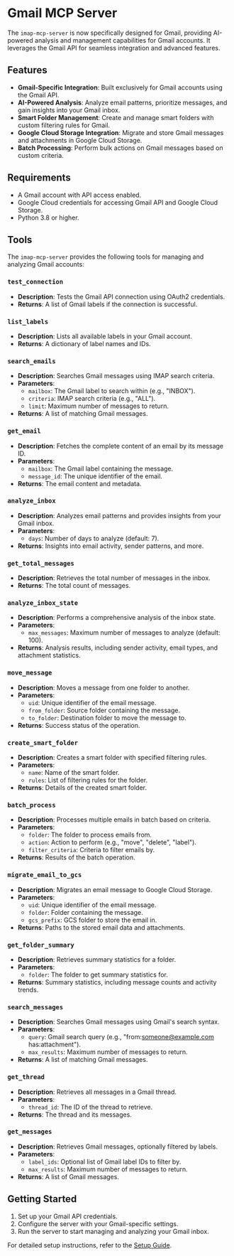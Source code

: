 # Gmail MCP Server

The `imap-mcp-server` is now specifically designed for Gmail, providing AI-powered analysis and management capabilities for Gmail accounts. It leverages the Gmail API for seamless integration and advanced features.

## Features

- **Gmail-Specific Integration**: Built exclusively for Gmail accounts using the Gmail API.
- **AI-Powered Analysis**: Analyze email patterns, prioritize messages, and gain insights into your Gmail inbox.
- **Smart Folder Management**: Create and manage smart folders with custom filtering rules for Gmail.
- **Google Cloud Storage Integration**: Migrate and store Gmail messages and attachments in Google Cloud Storage.
- **Batch Processing**: Perform bulk actions on Gmail messages based on custom criteria.

## Requirements

- A Gmail account with API access enabled.
- Google Cloud credentials for accessing Gmail API and Google Cloud Storage.
- Python 3.8 or higher.

## Tools

The `imap-mcp-server` provides the following tools for managing and analyzing Gmail accounts:

### `test_connection`

- **Description**: Tests the Gmail API connection using OAuth2 credentials.
- **Returns**: A list of Gmail labels if the connection is successful.

### `list_labels`

- **Description**: Lists all available labels in your Gmail account.
- **Returns**: A dictionary of label names and IDs.

### `search_emails`

- **Description**: Searches Gmail messages using IMAP search criteria.
- **Parameters**:
  - `mailbox`: The Gmail label to search within (e.g., "INBOX").
  - `criteria`: IMAP search criteria (e.g., "ALL").
  - `limit`: Maximum number of messages to return.
- **Returns**: A list of matching Gmail messages.

### `get_email`

- **Description**: Fetches the complete content of an email by its message ID.
- **Parameters**:
  - `mailbox`: The Gmail label containing the message.
  - `message_id`: The unique identifier of the email.
- **Returns**: The email content and metadata.

### `analyze_inbox`

- **Description**: Analyzes email patterns and provides insights from your Gmail inbox.
- **Parameters**:
  - `days`: Number of days to analyze (default: 7).
- **Returns**: Insights into email activity, sender patterns, and more.

### `get_total_messages`

- **Description**: Retrieves the total number of messages in the inbox.
- **Returns**: The total count of messages.

### `analyze_inbox_state`

- **Description**: Performs a comprehensive analysis of the inbox state.
- **Parameters**:
  - `max_messages`: Maximum number of messages to analyze (default: 100).
- **Returns**: Analysis results, including sender activity, email types, and attachment statistics.

### `move_message`

- **Description**: Moves a message from one folder to another.
- **Parameters**:
  - `uid`: Unique identifier of the email message.
  - `from_folder`: Source folder containing the message.
  - `to_folder`: Destination folder to move the message to.
- **Returns**: Success status of the operation.

### `create_smart_folder`

- **Description**: Creates a smart folder with specified filtering rules.
- **Parameters**:
  - `name`: Name of the smart folder.
  - `rules`: List of filtering rules for the folder.
- **Returns**: Details of the created smart folder.

### `batch_process`

- **Description**: Processes multiple emails in batch based on criteria.
- **Parameters**:
  - `folder`: The folder to process emails from.
  - `action`: Action to perform (e.g., "move", "delete", "label").
  - `filter_criteria`: Criteria to filter emails by.
- **Returns**: Results of the batch operation.

### `migrate_email_to_gcs`

- **Description**: Migrates an email message to Google Cloud Storage.
- **Parameters**:
  - `uid`: Unique identifier of the email message.
  - `folder`: Folder containing the message.
  - `gcs_prefix`: GCS folder to store the email in.
- **Returns**: Paths to the stored email data and attachments.

### `get_folder_summary`

- **Description**: Retrieves summary statistics for a folder.
- **Parameters**:
  - `folder`: The folder to get summary statistics for.
- **Returns**: Summary statistics, including message counts and activity trends.

### `search_messages`

- **Description**: Searches Gmail messages using Gmail's search syntax.
- **Parameters**:
  - `query`: Gmail search query (e.g., "from:someone@example.com has:attachment").
  - `max_results`: Maximum number of messages to return.
- **Returns**: A list of matching Gmail messages.

### `get_thread`

- **Description**: Retrieves all messages in a Gmail thread.
- **Parameters**:
  - `thread_id`: The ID of the thread to retrieve.
- **Returns**: The thread and its messages.

### `get_messages`

- **Description**: Retrieves Gmail messages, optionally filtered by labels.
- **Parameters**:
  - `label_ids`: Optional list of Gmail label IDs to filter by.
  - `max_results`: Maximum number of messages to return.
- **Returns**: A list of Gmail messages.

## Getting Started

1. Set up your Gmail API credentials.
2. Configure the server with your Gmail-specific settings.
3. Run the server to start managing and analyzing your Gmail inbox.

For detailed setup instructions, refer to the [Setup Guide](docs/setup.md).
